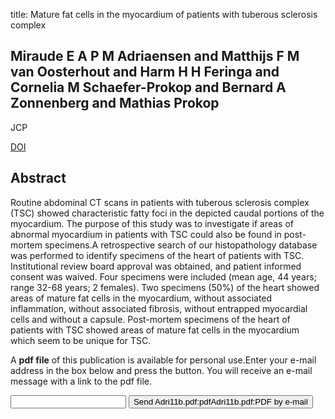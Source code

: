 title: Mature fat cells in the myocardium of patients with tuberous sclerosis complex

## Miraude E A P M Adriaensen and Matthijs F M van Oosterhout and Harm H H Feringa and Cornelia M Schaefer-Prokop and Bernard A Zonnenberg and Mathias Prokop
JCP

<a href="https://doi.org/10.1136/jcp.2010.087676">DOI</a>

## Abstract
Routine abdominal CT scans in patients with tuberous sclerosis complex (TSC) showed characteristic fatty foci in the depicted caudal portions of the myocardium. The purpose of this study was to investigate if areas of abnormal myocardium in patients with TSC could also be found in post-mortem specimens.A retrospective search of our histopathology database was performed to identify specimens of the heart of patients with TSC. Institutional review board approval was obtained, and patient informed consent was waived. Four specimens were included (mean age, 44 years; range 32-68 years; 2 females). Two specimens (50%) of the heart showed areas of mature fat cells in the myocardium, without associated inflammation, without associated fibrosis, without entrapped myocardial cells and without a capsule. Post-mortem specimens of the heart of patients with TSC showed areas of mature fat cells in the myocardium which seem to be unique for TSC.

A <b>pdf file</b> of this publication is available for personal use.Enter your e-mail address in the box below and press the button. You will receive an e-mail message with a link to the pdf file.
<form action="sender.php">  <input type="text" name="email">  <input type="submit" value="Send Adri11b.pdf:pdfAdri11b.pdf:PDF by e-mail"></form>